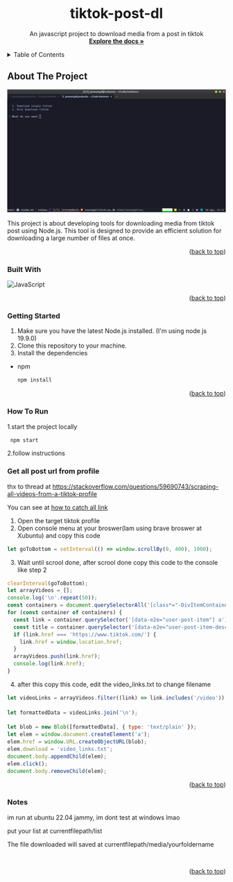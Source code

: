 <a name="readme-top"></a>
<a name="readme-top"></a>

<!-- PROJECT LOGO -->
<br />
<div align="center">
  <h1 align="center"><font size="6">tiktok-post-dl</font></h1>

  <p align="center">
  An javascript project to download media from a post in tiktok
    <br />
    <a href="https://github.com/janexmgd/tiktok-post-dl"><strong>Explore the docs »</strong></a>
  </p>
</div>
<!-- TABLE OF CONTENTS -->
<details>
  <summary>Table of Contents</summary>
  <ol>
    <li>
      <a href="#about-the-project">About The Project</a>
      <ul>
        <li><a href="#built-with">Built With</a></li>
      </ul>
    </li>
      <a href="#getting-started">Getting Started</a>
    </li>
    <li>
      <a href="#how-to-run">How to run</a>
    </li>
    <li><a href="#get-all-post-url-from-profile">Get all post url from profile</a></li>
  </ol>
</details>

<!-- ABOUT THE PROJECT -->

## About The Project

![About](docs/about.png)

This project is about developing tools for downloading media from tiktok post using Node.js. This tool is designed to provide an efficient solution for downloading a large number of files at once.

<p align="right">(<a href="#readme-top">back to top</a>)</p>

### Built With

![JavaScript](https://img.shields.io/badge/javascript-%23323330.svg?style=for-the-badge&logo=javascript&logoColor=%23F7DF1E)

<p align="right">(<a href="#readme-top">back to top</a>)</p>

<!-- GETTING STARTED -->

### Getting Started

1. Make sure you have the latest Node.js installed. (I'm using node js 19.9.0)
2. Clone this repository to your machine.
3. Install the dependencies

- npm
  ```sh
  npm install
  ```
  <p align="right">(<a href="#readme-top">back to top</a>)</p>

<!-- How to run -->

### How To Run

1.start the project locally

```sh
 npm start
```

2.follow instructions

<!-- Get all post url from profile -->

### Get all post url from profile

thx to thread at https://stackoverflow.com/questions/59690743/scraping-all-videos-from-a-tiktok-profile

You can see at <a href='./docs/tutorGetAllVideos.txt'>how to catch all link</a>

1. Open the target tiktok profile
2. Open console menu at your broswer(Iam using brave broswer at Xubuntu) and copy this code

```js
let goToBottom = setInterval(() => window.scrollBy(0, 400), 1000);
```

3. Wait until scrool done, after scrool done copy this code to the console like step 2

```js
clearInterval(goToBottom);
let arrayVideos = [];
console.log('\n'.repeat(50));
const containers = document.querySelectorAll('[class*="-DivItemContainerV2"]');
for (const container of containers) {
  const link = container.querySelector('[data-e2e="user-post-item"] a');
  const title = container.querySelector('[data-e2e="user-post-item-desc"] a');
  if (link.href === 'https://www.tiktok.com/') {
    link.href = window.location.href;
  }
  arrayVideos.push(link.href);
  console.log(link.href);
}
```

4. after this copy this code, edit the video_links.txt to change filename

```js
let videoLinks = arrayVideos.filter((link) => link.includes('/video'));

let formattedData = videoLinks.join('\n');

let blob = new Blob([formattedData], { type: 'text/plain' });
let elem = window.document.createElement('a');
elem.href = window.URL.createObjectURL(blob);
elem.download = 'video_links.txt';
document.body.appendChild(elem);
elem.click();
document.body.removeChild(elem);
```

<p align="right">(<a href="#readme-top">back to top</a>)</p>

<!-- NOTES -->

### Notes

im run at ubuntu 22.04 jammy, im dont test at windows lmao

put your list at currentfilepath/list

The file downloaded will saved at currentfilepath/media/yourfoldername

<br>

<p align="right">(<a href="#readme-top">back to top</a>)</p>
